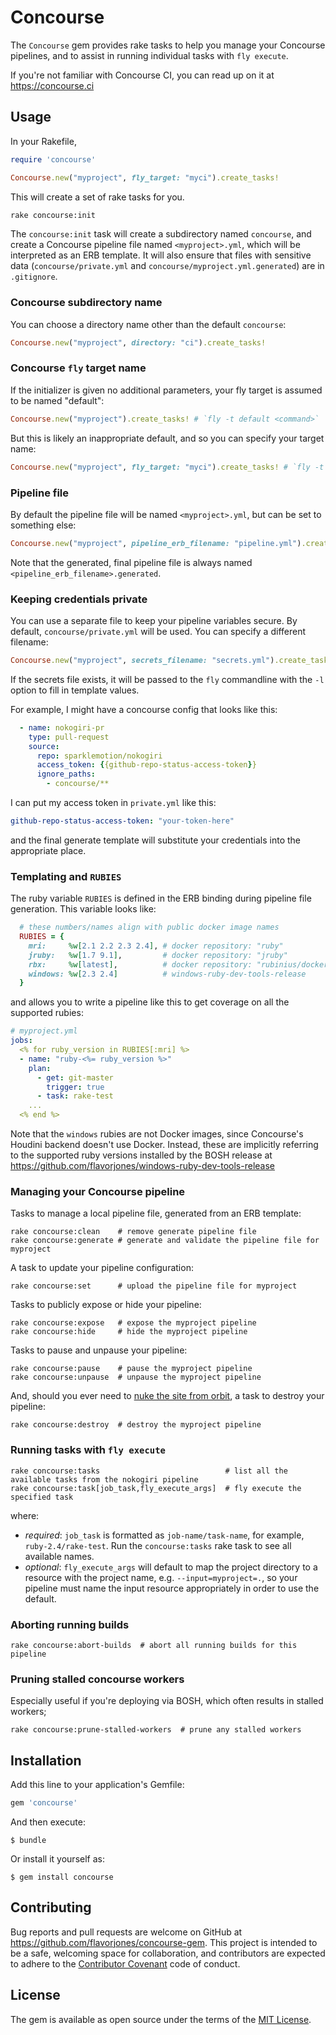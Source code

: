 # Concourse

The `Concourse` gem provides rake tasks to help you manage your Concourse pipelines, and to assist in running individual tasks with `fly execute`.

If you're not familiar with Concourse CI, you can read up on it at https://concourse.ci


## Usage

In your Rakefile,

``` ruby
require 'concourse'

Concourse.new("myproject", fly_target: "myci").create_tasks!
```

This will create a set of rake tasks for you.

``` sh
rake concourse:init
```

The `concourse:init` task will create a subdirectory named `concourse`, and create a Concourse pipeline file named `<myproject>.yml`, which will be interpreted as an ERB template. It will also ensure that files with sensitive data (`concourse/private.yml` and `concourse/myproject.yml.generated`) are in `.gitignore`.


### Concourse subdirectory name

You can choose a directory name other than the default `concourse`:

``` ruby
Concourse.new("myproject", directory: "ci").create_tasks!
```


### Concourse `fly` target name

If the initializer is given no additional parameters, your fly target is assumed to be named "default":

``` ruby
Concourse.new("myproject").create_tasks! # `fly -t default <command>`
```

But this is likely an inappropriate default, and so you can specify your target name:

``` ruby
Concourse.new("myproject", fly_target: "myci").create_tasks! # `fly -t myci <command>`
```


### Pipeline file

By default the pipeline file will be named `<myproject>.yml`, but can be set to something else:

``` ruby
Concourse.new("myproject", pipeline_erb_filename: "pipeline.yml").create_tasks!
```

Note that the generated, final pipeline file is always named `<pipeline_erb_filename>.generated`.



### Keeping credentials private

You can use a separate file to keep your pipeline variables secure. By default, `concourse/private.yml` will be used. You can specify a different filename:

``` ruby
Concourse.new("myproject", secrets_filename: "secrets.yml").create_tasks!
```

If the secrets file exists, it will be passed to the `fly` commandline with the `-l` option to fill in template values.

For example, I might have a concourse config that looks like this:

``` yaml
  - name: nokogiri-pr
    type: pull-request
    source:
      repo: sparklemotion/nokogiri
      access_token: {{github-repo-status-access-token}}
      ignore_paths:
        - concourse/**
```

I can put my access token in `private.yml` like this:

``` yaml
github-repo-status-access-token: "your-token-here"
```

and the final generate template will substitute your credentials into the appropriate place.


### Templating and `RUBIES`

The ruby variable `RUBIES` is defined in the ERB binding during pipeline file generation. This variable looks like:

``` ruby
  # these numbers/names align with public docker image names
  RUBIES = {
    mri:     %w[2.1 2.2 2.3 2.4], # docker repository: "ruby"
    jruby:   %w[1.7 9.1],         # docker repository: "jruby"
    rbx:     %w[latest],          # docker repository: "rubinius/docker"
    windows: %w[2.3 2.4]          # windows-ruby-dev-tools-release
  }
```

and allows you to write a pipeline like this to get coverage on all the supported rubies:

``` yaml
# myproject.yml
jobs:
  <% for ruby_version in RUBIES[:mri] %>
  - name: "ruby-<%= ruby_version %>"
    plan:
      - get: git-master
        trigger: true
      - task: rake-test
    ...
  <% end %>
```

Note that the `windows` rubies are not Docker images, since Concourse's Houdini backend doesn't use Docker. Instead, these are implicitly referring to the supported ruby versions installed by the BOSH release at https://github.com/flavorjones/windows-ruby-dev-tools-release


### Managing your Concourse pipeline

Tasks to manage a local pipeline file, generated from an ERB template:

```
rake concourse:clean    # remove generate pipeline file
rake concourse:generate # generate and validate the pipeline file for myproject
```

A task to update your pipeline configuration:

```
rake concourse:set      # upload the pipeline file for myproject
```

Tasks to publicly expose or hide your pipeline:

```
rake concourse:expose   # expose the myproject pipeline
rake concourse:hide     # hide the myproject pipeline
```

Tasks to pause and unpause your pipeline:

```
rake concourse:pause    # pause the myproject pipeline
rake concourse:unpause  # unpause the myproject pipeline
```

And, should you ever need to [nuke the site from orbit][ripley], a task to destroy your pipeline:

```
rake concourse:destroy  # destroy the myproject pipeline
```


  [ripley]: https://www.youtube.com/watch?v=aCbfMkh940Q


### Running tasks with `fly execute`

```
rake concourse:tasks                            # list all the available tasks from the nokogiri pipeline
rake concourse:task[job_task,fly_execute_args]  # fly execute the specified task
```

where:

* _required_: `job_task` is formatted as `job-name/task-name`, for example, `ruby-2.4/rake-test`. Run the `concourse:tasks` rake task to see all available names.
* _optional_: `fly_execute_args` will default to map the project directory to a resource with the project name, e.g. `--input=myproject=.`, so your pipeline must name the input resource appropriately in order to use the default.


### Aborting running builds

```
rake concourse:abort-builds  # abort all running builds for this pipeline
```


### Pruning stalled concourse workers

Especially useful if you're deploying via BOSH, which often results in stalled workers;

```
rake concourse:prune-stalled-workers  # prune any stalled workers
```


## Installation

Add this line to your application's Gemfile:

```ruby
gem 'concourse'
```

And then execute:

    $ bundle

Or install it yourself as:

    $ gem install concourse


## Contributing

Bug reports and pull requests are welcome on GitHub at https://github.com/flavorjones/concourse-gem. This project is intended to be a safe, welcoming space for collaboration, and contributors are expected to adhere to the [Contributor Covenant](http://contributor-covenant.org) code of conduct.


## License

The gem is available as open source under the terms of the [MIT License](http://opensource.org/licenses/MIT).
